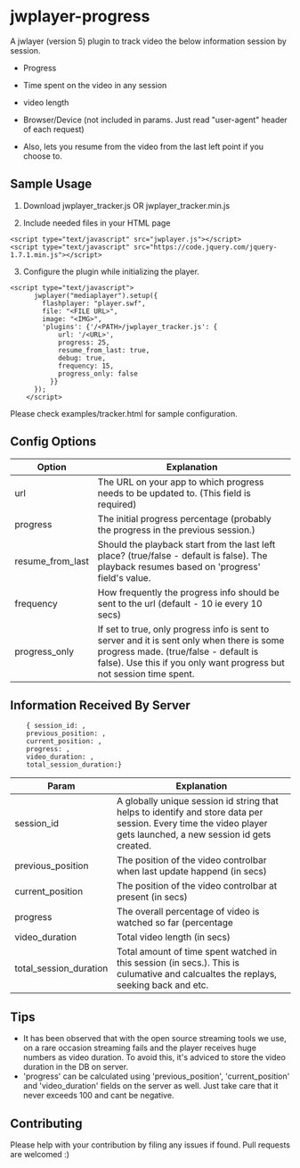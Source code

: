 # jwplayer-progress

A jwlayer (version 5) plugin to track video the below information session by session.

- Progress
- Time spent on the video in any session
- video length
- Browser/Device (not included in params. Just read "user-agent" header of each request)

- Also, lets you resume from the video from the last left point if you choose to.

## Sample Usage

1. Download jwplayer_tracker.js OR jwplayer_tracker.min.js

2. Include needed files in your HTML page

```
<script type="text/javascript" src="jwplayer.js"></script>
<script type="text/javascript" src="https://code.jquery.com/jquery-1.7.1.min.js"></script>
```

3. Configure the plugin while initializing the player.

```
<script type="text/javascript">
      jwplayer("mediaplayer").setup({
        flashplayer: "player.swf",
        file: "<FILE URL>",
        image: "<IMG>",
        'plugins': {'/<PATH>/jwplayer_tracker.js': {
            url: '/<URL>',
            progress: 25,
            resume_from_last: true,
            debug: true,
            frequency: 15,
            progress_only: false
          }}
      });
    </script>
```

Please check examples/tracker.html for sample configuration.

## Config Options

| Option | Explanation |
| ----- | ---- |
| url | The URL on your app to which progress needs to be updated to. (This field is required) |
| progress | The initial progress percentage (probably the progress in the previous session.) |
| resume_from_last | Should the playback start from the last left place? (true/false - default is false). The playback resumes based on 'progress' field's value. |
| frequency | How frequently the progress info should be sent to the url (default - 10 ie every 10 secs) |
| progress_only | If set to true, only progress info is sent to server and it is sent only when there is some progress made. (true/false - default is false). Use this if you only want progress but not session time spent. |

## Information Received By Server 

```
    { session_id: ,
    previous_position: ,
    current_position: ,
    progress: ,
    video_duration: ,
    total_session_duration:}

```
| Param | Explanation |
| ----- | ---- |
| session_id | A globally unique session id string that helps to identify and store data per session. Every time the video player gets launched, a new session id gets created. |
| previous_position | The position of the video controlbar when last update happend (in secs) |
| current_position | The position of the video controlbar at present (in secs) |
| progress | The overall percentage of video is watched so far (percentage | max value is 100). This just means the highest point in the timeline so far. |
| video_duration | Total video length (in secs) |
| total_session_duration | Total amount of time spent watched in this session (in secs.). This is culumative and calcualtes the replays, seeking back and etc. |

## Tips

- It has been observed that with the open source streaming tools we use, on a rare occasion streaming fails and the player receives huge numbers as video duration. To avoid this, it's adviced to store the video duration in the DB on server.
- 'progress' can be calculated using 'previous_position', 'current_position' and 'video_duration' fields on the server as well.
   Just take care that it never exceeds 100 and cant be negative.


## Contributing

Please help with your contribution by filing any issues if found. Pull requests are welcomed :)
